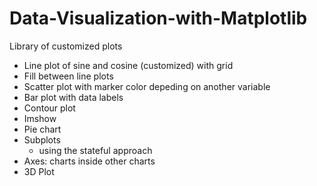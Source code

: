# Data-Visualization-with-Matplotlib
Library of customized plots
- Line plot of sine and cosine (customized) with grid
- Fill between line plots
- Scatter plot with marker color depeding on another variable
- Bar plot with data labels
- Contour plot
- Imshow
- Pie chart
- Subplots
  - using the stateful approach
- Axes: charts inside other charts
- 3D Plot
